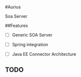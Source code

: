 #Aurius

Soa Server

##Features

- [ ] Generic SOA Server
- [ ] Spring integration 
- [ ] Java EE Connector Architecture


## TODO		
